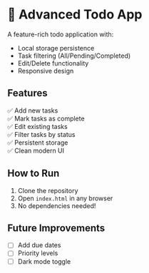 # 📝 Advanced Todo App

A feature-rich todo application with:
- Local storage persistence
- Task filtering (All/Pending/Completed)
- Edit/Delete functionality
- Responsive design

## Features
✅ Add new tasks  
✅ Mark tasks as complete  
✅ Edit existing tasks  
✅ Filter tasks by status  
✅ Persistent storage  
✅ Clean modern UI  

## How to Run
1. Clone the repository
2. Open `index.html` in any browser
3. No dependencies needed!

## Future Improvements
- [ ] Add due dates
- [ ] Priority levels
- [ ] Dark mode toggle